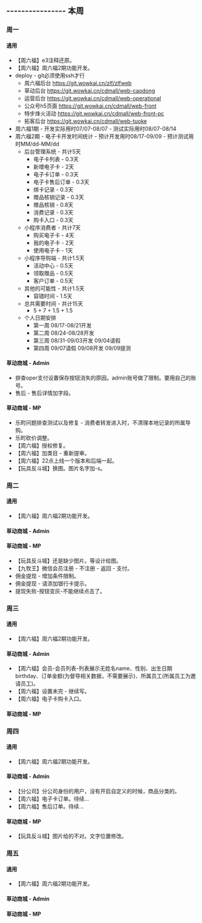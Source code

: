 ## ---------------- 本周

### 周一
#### 通用
* 【周六福】e3注释还原。
* 【周六福】周六福2期功能开发。
* deploy - git必须使用ssh才行
  - 周六福后台 https://git.wowkai.cn/zlf/zlfweb
  - 草动后台 https://git.wowkai.cn/cdmall/web-caodong
  - 运营后台 https://git.wowkai.cn/cdmall/web-operational
  - 公众号h5页面 https://git.wowkai.cn/cdmall/web-front
  - 特步烽火活动 https://git.wowkai.cn/cdmall/web-front-pc
  - 拓客后台 https://git.wowkai.cn/cdmall/web-tuoke
* 周六福1期 - 开发实际用时07/07-08/07 - 测试实际用时08/07-08/14
* 周六福2期 - 电子卡开发时间统计 - 预计开发用时08/17-09/09 - 预计测试用时MM/dd-MM/dd
  - 后台管理系统 - 共计5天
    - 电子卡列表 - 0.3天
    - 新增电子卡 - 2天
    - 电子卡订单 - 0.3天
    - 电子卡售后订单 - 0.3天
    - 绑卡记录 - 0.3天
    - 赠品核销记录 - 0.3天
    - 赠品核销 - 0.8天
    - 消费记录 - 0.3天
    - 购卡入口 - 0.3天
  - 小程序消费者 - 共计7天
    - 购买电子卡 - 4天
    - 我的电子卡 - 2天
    - 使用电子卡 - 1天
  - 小程序导购端 - 共计1.5天
    - 活动中心 - 0.5天
    - 领取赠品 - 0.5天
    - 客户订单 - 0.5天
  - 其他的可能性 - 共计1.5天
    - 容错时间 - 1.5天
  - 总共需要时间 - 共计15天
    - 5 + 7 + 1.5 + 1.5
  - 个人日期安排
    - 第一周 08/17-08/21开发
    - 第二周 08/24-08/28开发
    - 第三周 08/31-09/03开发 09/04请假
    - 第四周 09/07请假 09/08开发 09/09提测
#### 草动商城 - Admin
* 排查oper支付设置保存按钮消失的原因。admin账号做了限制。要用自己的账号。
* 售后 - 售后详情加字段。
#### 草动商城 - MP
* 乐町问题排查测试以及修复 - 消费者转发进入时，不清理本地记录的所属导购。
* 乐町砍价调整。
* 【周六福】授权修复。
* 【周六福】加类目 - 重新提审。
* 【周六福】22点上线一个版本和后端一起。
* 【玩具反斗城】换图。图片名字加-s。

### 周二
#### 通用
* 【周六福】周六福2期功能开发。
#### 草动商城 - Admin
#### 草动商城 - MP
* 【玩具反斗城】还是缺少图片。等设计给图。
* 【九牧王】微信会员注册 - 不注册 - 返回 - 支付。
* 佣金提现 - 增加条件限制。
* 佣金提现 - 请添加银行卡提示。
* 提现失败-按钮变灰-不能继续点击了。

### 周三
#### 通用
* 【周六福】周六福2期功能开发。
#### 草动商城 - Admin
* 【周六福】会员-会员列表-列表展示无姓名name、性别、出生日期birthday、订单金额(为督导相关数据，不需要展示)、所属员工(所属员工为邀请员工)。
* 【周六福】设置未完 - 继续写。
* 【周六福】电子卡购卡入口。
#### 草动商城 - MP

### 周四
#### 通用
* 【周六福】周六福2期功能开发。
#### 草动商城 - Admin
* 【分公司】分公司身份的用户，没有开启自定义的时候，商品分类的。
* 【周六福】电子卡订单。待续...
* 【周六福】售后订单。待续...
#### 草动商城 - MP
* 【玩具反斗城】图片给的不对。文字位置修改。

### 周五
#### 通用
* 【周六福】周六福2期功能开发。
#### 草动商城 - Admin
#### 草动商城 - MP
